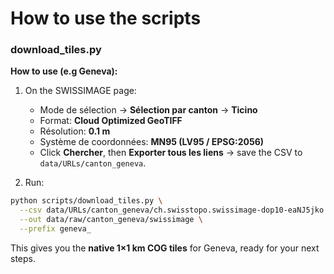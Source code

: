 # How to use the scripts 


### download_tiles.py 

**How to use (e.g Geneva):**

1. On the SWISSIMAGE page:

   * Mode de sélection → **Sélection par canton** → **Ticino**
   * Format: **Cloud Optimized GeoTIFF**
   * Résolution: **0.1 m**
   * Système de coordonnées: **MN95 (LV95 / EPSG:2056)**
   * Click **Chercher**, then **Exporter tous les liens** → save the CSV to `data/URLs/canton_geneva`.
2. Run:

```bash
python scripts/download_tiles.py \
  --csv data/URLs/canton_geneva/ch.swisstopo.swissimage-dop10-eaNJ5jko.csv \
  --out data/raw/canton_geneva/swissimage \
  --prefix geneva_
```

This gives you the **native 1×1 km COG tiles** for Geneva, ready for your next steps.